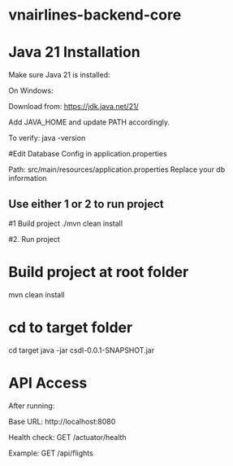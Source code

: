 # vnairlines-backend-core
# Java 21 Installation

Make sure Java 21 is installed:

On Windows:

Download from: https://jdk.java.net/21/

Add JAVA_HOME and update PATH accordingly.

To verify: java -version

#Edit Database Config in application.properties

Path: src/main/resources/application.properties
Replace your db information


## Use either 1 or 2 to run project
#1 Build project
./mvn clean install

#2. Run project
# Build project at root folder
mvn clean install 
# cd to target folder
cd target
java -jar csdl-0.0.1-SNAPSHOT.jar

# API Access

After running:

Base URL: http://localhost:8080

Health check: GET /actuator/health

Example: GET /api/flights